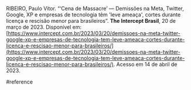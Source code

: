 RIBEIRO, Paulo Vitor. “‘Cena de Massacre’ — Demissões na Meta, Twitter, Google, XP e empresas de tecnologia têm 'leve ameaça', cortes durante licença e rescisão menor para brasileiros”. **The Intercept Brasil**, 20 de março de 2023. Disponível em: [https://www.intercept.com.br/2023/03/20/demissoes-na-meta-twitter-google-xp-e-empresas-de-tecnologia-tem-leve-ameaca-cortes-durante-licenca-e-rescisao-menor-para-brasileiros/](https://www.intercept.com.br/2023/03/20/demissoes-na-meta-twitter-google-xp-e-empresas-de-tecnologia-tem-leve-ameaca-cortes-durante-licenca-e-rescisao-menor-para-brasileiros/). Acesso em 14 de abril de 2023.

#reference